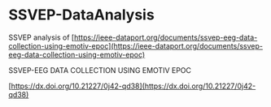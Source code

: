 # SSVEP-DataAnalysis
SSVEP analysis of [https://ieee-dataport.org/documents/ssvep-eeg-data-collection-using-emotiv-epoc](https://ieee-dataport.org/documents/ssvep-eeg-data-collection-using-emotiv-epoc)

SSVEP-EEG DATA COLLECTION USING EMOTIV EPOC

[https://dx.doi.org/10.21227/0j42-qd38](https://dx.doi.org/10.21227/0j42-qd38)

